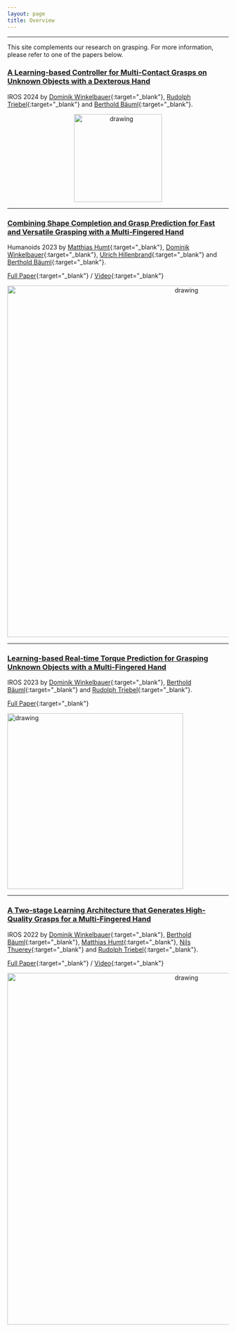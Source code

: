 ```yaml
---
layout: page
title: Overview
---
```


---
This site complements our research on grasping. 
For more information, please refer to one of the papers below.

### [A Learning-based Controller for Multi-Contact Grasps on Unknown Objects with a Dexterous Hand](_pages/iros24.md)
IROS 2024 by
[Dominik Winkelbauer](https://scholar.google.com/citations?user=kduGd8wAAAAJ){:target="_blank"}, 
[Rudolph Triebel](https://scholar.google.com/citations?user=SuOUxjUAAAAJ){:target="_blank"} and 
[Berthold Bäuml](https://scholar.google.com/citations?user=fjvpDsEAAAAJ){:target="_blank"}.

<p align="center">
<img src="/grasping/assets/imgs/iros24/front.png" alt="drawing" width="200"/>
</p>

--- 

### [Combining Shape Completion and Grasp Prediction for Fast and Versatile Grasping with a Multi-Fingered Hand](_pages/humanoids23.md)
Humanoids 2023 by
[Matthias Humt](https://scholar.google.de/citations?user=MOJSVsUAAAAJ){:target="_blank"}, 
[Dominik Winkelbauer](https://scholar.google.com/citations?user=kduGd8wAAAAJ){:target="_blank"}, 
[Ulrich Hillenbrand](https://rmc.dlr.de/rm/de/staff/ulrich.hillenbrand/){:target="_blank"} and 
[Berthold Bäuml](https://scholar.google.com/citations?user=fjvpDsEAAAAJ){:target="_blank"}.

[Full Paper](https://arxiv.org/abs/2310.20350){:target="_blank"} / 
[Video](https://www.youtube.com/watch?v=j8Lx8AjsN94){:target="_blank"}

<p align="center">
<img src="/grasping/assets/imgs/humanoids23/front.png" alt="drawing" width="800"/>
</p>

---

### [Learning-based Real-time Torque Prediction for Grasping Unknown Objects with a Multi-Fingered Hand](_pages/iros23.md)
IROS 2023 by
[Dominik Winkelbauer](https://scholar.google.com/citations?user=kduGd8wAAAAJ){:target="_blank"}, 
[Berthold Bäuml](https://scholar.google.com/citations?user=fjvpDsEAAAAJ){:target="_blank"} and 
[Rudolph Triebel](https://scholar.google.com/citations?user=SuOUxjUAAAAJ){:target="_blank"}.


[Full Paper](https://elib.dlr.de/197492/){:target="_blank"}

<!--- / [Video](https://www.youtube.com/watch?v=0VvSIvtHTq0){:target="_blank"} -->

<img src="/grasping/assets/imgs/iros23/front.png" alt="drawing" width="400"/>

---

### [A Two-stage Learning Architecture that Generates High-Quality Grasps for a Multi-Fingered Hand](_pages/iros22.md)
IROS 2022 by
[Dominik Winkelbauer](https://scholar.google.com/citations?user=kduGd8wAAAAJ){:target="_blank"}, 
[Berthold Bäuml](https://scholar.google.com/citations?user=fjvpDsEAAAAJ){:target="_blank"}, 
[Matthias Humt](https://scholar.google.de/citations?user=MOJSVsUAAAAJ){:target="_blank"}, 
[Nils Thuerey](https://ge.in.tum.de/about/n-thuerey/){:target="_blank"} and 
[Rudolph Triebel](https://scholar.google.com/citations?user=SuOUxjUAAAAJ){:target="_blank"}.

[Full Paper](https://elib.dlr.de/191780/){:target="_blank"} / 
[Video](https://www.youtube.com/watch?v=j8Lx8AjsN94){:target="_blank"}

<p align="center">
<img src="/grasping/assets/imgs/iros22/front.png" alt="drawing" width="800"/>
</p>
